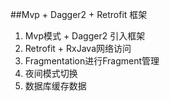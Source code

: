 ##Mvp + Dagger2 + Retrofit 框架 

1. Mvp模式 + Dagger2 引入框架
2. Retrofit + RxJava网络访问
3. Fragmentation进行Fragment管理
4. 夜间模式切换
5. 数据库缓存数据
